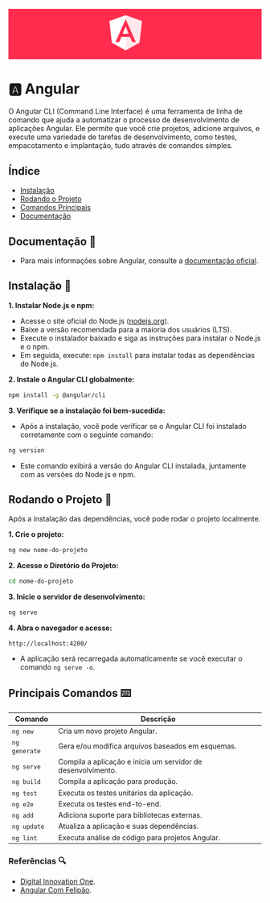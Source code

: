 <p align="center">
  <img src="assets/angular.png">
</p>

# 🅰️ Angular 

O Angular CLI (Command Line Interface) é uma ferramenta de linha de comando que ajuda a automatizar o processo de desenvolvimento de aplicações Angular. Ele permite que você crie projetos, adicione arquivos, e execute uma variedade de tarefas de desenvolvimento, como testes, empacotamento e implantação, tudo através de comandos simples.

## Índice

- [Instalação](#instalação)
- [Rodando o Projeto](#rodando-o-projeto)
- [Comandos Principais](#comandos-principais)
- [Documentação](#documentação)

## Documentação 📄

- Para mais informações sobre Angular, consulte a [documentação oficial](https://angular.dev/overview).

## Instalação 🚀

**1. Instalar Node.js e npm:**

* Acesse o site oficial do Node.js ([nodejs.org](https://nodejs.org/en)).
* Baixe a versão recomendada para a maioria dos usuários (LTS).
* Execute o instalador baixado e siga as instruções para instalar o Node.js e o npm.
* Em seguida, execute: `npm install` para instalar todas as dependências do Node.js.


**2. Instale o Angular CLI globalmente:**

```bash
npm install -g @angular/cli
```

**3. Verifique se a instalação foi bem-sucedida:**

* Após a instalação, você pode verificar se o Angular CLI foi instalado corretamente com o seguinte comando:

```bash
ng version
```
* Este comando exibirá a versão do Angular CLI instalada, juntamente com as versões do Node.js e npm.

## Rodando o Projeto 🚀

Após a instalação das dependências, você pode rodar o projeto localmente.

**1. Crie o projeto:**

```bash
ng new nome-do-projeto
```

**2. Acesse o Diretório do Projeto:**

```bash
cd nome-do-projeto
```

**3. Inicie o servidor de desenvolvimento:**

```bash
ng serve
```

**4. Abra o navegador e acesse:**

```
http://localhost:4200/
```

* A aplicação será recarregada automaticamente se você executar o comando `ng serve -o`.

## Principais Comandos ⌨️

| Comando     | Descrição                                                 |
|-------------|-----------------------------------------------------------|
| `ng new`    | Cria um novo projeto Angular.                              |
| `ng generate` | Gera e/ou modifica arquivos baseados em esquemas.       |
| `ng serve`  | Compila a aplicação e inicia um servidor de desenvolvimento. |
| `ng build`  | Compila a aplicação para produção.                         |
| `ng test`   | Executa os testes unitários da aplicação.                  |
| `ng e2e`    | Executa os testes end-to-end.                              |
| `ng add`    | Adiciona suporte para bibliotecas externas.                |
| `ng update` | Atualiza a aplicação e suas dependências.                  |
| `ng lint`   | Executa análise de código para projetos Angular.           |

### Referências 🔍
- [Digital Innovation One](https://web.dio.me/).
- [Angular Com Felipão](https://felipe-aguiar.gitbook.io/angular-v17).
